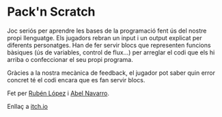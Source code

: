 # Pack'n Scratch

Joc seriós per aprendre les bases de la programació fent ús del nostre propi llenguatge.
Els jugadors rebran un input i un output explicat per diferents personatges. Han de fer servir blocs que representen funcions bàsiques (ús de variables, control de flux...) per arreglar el codi que els hi arriba o confeccionar el seu propi programa.

Gràcies a la nostra mecànica de feedback, el jugador pot saber quin error concret té el codi encara que es fan servir blocs.

Fet per [Rubén López](https://github.com/RubyEnoshima) i [Abel Navarro](https://github.com/AbelxRules).

Enllaç a [itch.io](https://rubyenoshima.itch.io/packn-scratch)
